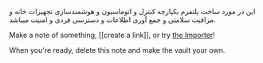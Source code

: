این در مورد ساخت پلتفرم یکپارچه کنترل و اتوماسیون و هوشمندسازی تجهیزات خانه و مراقبت سلامتی و جمع آوری اطلاعات و دسترسی فردی و امنیت میباشد.

Make a note of something, [[create a link]], or try [the Importer](https://help.obsidian.md/Plugins/Importer)!

When you're ready, delete this note and make the vault your own.